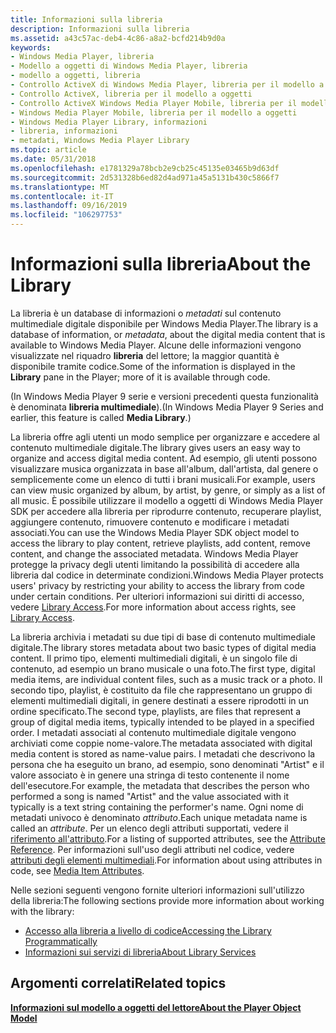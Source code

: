```yaml
---
title: Informazioni sulla libreria
description: Informazioni sulla libreria
ms.assetid: a43c57ac-deb4-4c86-a8a2-bcfd214b9d0a
keywords:
- Windows Media Player, libreria
- Modello a oggetti di Windows Media Player, libreria
- modello a oggetti, libreria
- Controllo ActiveX di Windows Media Player, libreria per il modello a oggetti
- Controllo ActiveX, libreria per il modello a oggetti
- Controllo ActiveX Windows Media Player Mobile, libreria per il modello a oggetti
- Windows Media Player Mobile, libreria per il modello a oggetti
- Windows Media Player Library, informazioni
- libreria, informazioni
- metadati, Windows Media Player Library
ms.topic: article
ms.date: 05/31/2018
ms.openlocfilehash: e1781329a78bcb2e9cb25c45135e03465b9d63df
ms.sourcegitcommit: 2d531328b6ed82d4ad971a45a5131b430c5866f7
ms.translationtype: MT
ms.contentlocale: it-IT
ms.lasthandoff: 09/16/2019
ms.locfileid: "106297753"
---
```

# <a name="about-the-library"></a><span data-ttu-id="ddec8-113">Informazioni sulla libreria</span><span class="sxs-lookup"><span data-stu-id="ddec8-113">About the Library</span></span>

<span data-ttu-id="ddec8-114">La libreria è un database di informazioni o *metadati* sul contenuto multimediale digitale disponibile per Windows Media Player.</span><span class="sxs-lookup"><span data-stu-id="ddec8-114">The library is a database of information, or *metadata*, about the digital media content that is available to Windows Media Player.</span></span> <span data-ttu-id="ddec8-115">Alcune delle informazioni vengono visualizzate nel riquadro **libreria** del lettore; la maggior quantità è disponibile tramite codice.</span><span class="sxs-lookup"><span data-stu-id="ddec8-115">Some of the information is displayed in the **Library** pane in the Player; more of it is available through code.</span></span>

<span data-ttu-id="ddec8-116">(In Windows Media Player 9 serie e versioni precedenti questa funzionalità è denominata **libreria multimediale**).</span><span class="sxs-lookup"><span data-stu-id="ddec8-116">(In Windows Media Player 9 Series and earlier, this feature is called **Media Library**.)</span></span>

<span data-ttu-id="ddec8-117">La libreria offre agli utenti un modo semplice per organizzare e accedere al contenuto multimediale digitale.</span><span class="sxs-lookup"><span data-stu-id="ddec8-117">The library gives users an easy way to organize and access digital media content.</span></span> <span data-ttu-id="ddec8-118">Ad esempio, gli utenti possono visualizzare musica organizzata in base all'album, dall'artista, dal genere o semplicemente come un elenco di tutti i brani musicali.</span><span class="sxs-lookup"><span data-stu-id="ddec8-118">For example, users can view music organized by album, by artist, by genre, or simply as a list of all music.</span></span> <span data-ttu-id="ddec8-119">È possibile utilizzare il modello a oggetti di Windows Media Player SDK per accedere alla libreria per riprodurre contenuto, recuperare playlist, aggiungere contenuto, rimuovere contenuto e modificare i metadati associati.</span><span class="sxs-lookup"><span data-stu-id="ddec8-119">You can use the Windows Media Player SDK object model to access the library to play content, retrieve playlists, add content, remove content, and change the associated metadata.</span></span> <span data-ttu-id="ddec8-120">Windows Media Player protegge la privacy degli utenti limitando la possibilità di accedere alla libreria dal codice in determinate condizioni.</span><span class="sxs-lookup"><span data-stu-id="ddec8-120">Windows Media Player protects users' privacy by restricting your ability to access the library from code under certain conditions.</span></span> <span data-ttu-id="ddec8-121">Per ulteriori informazioni sui diritti di accesso, vedere [Library Access](library-access.md).</span><span class="sxs-lookup"><span data-stu-id="ddec8-121">For more information about access rights, see [Library Access](library-access.md).</span></span>

<span data-ttu-id="ddec8-122">La libreria archivia i metadati su due tipi di base di contenuto multimediale digitale.</span><span class="sxs-lookup"><span data-stu-id="ddec8-122">The library stores metadata about two basic types of digital media content.</span></span> <span data-ttu-id="ddec8-123">Il primo tipo, elementi multimediali digitali, è un singolo file di contenuto, ad esempio un brano musicale o una foto.</span><span class="sxs-lookup"><span data-stu-id="ddec8-123">The first type, digital media items, are individual content files, such as a music track or a photo.</span></span> <span data-ttu-id="ddec8-124">Il secondo tipo, playlist, è costituito da file che rappresentano un gruppo di elementi multimediali digitali, in genere destinati a essere riprodotti in un ordine specificato.</span><span class="sxs-lookup"><span data-stu-id="ddec8-124">The second type, playlists, are files that represent a group of digital media items, typically intended to be played in a specified order.</span></span> <span data-ttu-id="ddec8-125">I metadati associati al contenuto multimediale digitale vengono archiviati come coppie nome-valore.</span><span class="sxs-lookup"><span data-stu-id="ddec8-125">The metadata associated with digital media content is stored as name-value pairs.</span></span> <span data-ttu-id="ddec8-126">I metadati che descrivono la persona che ha eseguito un brano, ad esempio, sono denominati "Artist" e il valore associato è in genere una stringa di testo contenente il nome dell'esecutore.</span><span class="sxs-lookup"><span data-stu-id="ddec8-126">For example, the metadata that describes the person who performed a song is named "Artist" and the value associated with it typically is a text string containing the performer's name.</span></span> <span data-ttu-id="ddec8-127">Ogni nome di metadati univoco è denominato *attributo*.</span><span class="sxs-lookup"><span data-stu-id="ddec8-127">Each unique metadata name is called an *attribute*.</span></span> <span data-ttu-id="ddec8-128">Per un elenco degli attributi supportati, vedere il [riferimento all'attributo](attribute-reference.md).</span><span class="sxs-lookup"><span data-stu-id="ddec8-128">For a listing of supported attributes, see the [Attribute Reference](attribute-reference.md).</span></span> <span data-ttu-id="ddec8-129">Per informazioni sull'uso degli attributi nel codice, vedere [attributi degli elementi multimediali](media-item-attributes.md).</span><span class="sxs-lookup"><span data-stu-id="ddec8-129">For information about using attributes in code, see [Media Item Attributes](media-item-attributes.md).</span></span>

<span data-ttu-id="ddec8-130">Nelle sezioni seguenti vengono fornite ulteriori informazioni sull'utilizzo della libreria:</span><span class="sxs-lookup"><span data-stu-id="ddec8-130">The following sections provide more information about working with the library:</span></span>

-   [<span data-ttu-id="ddec8-131">Accesso alla libreria a livello di codice</span><span class="sxs-lookup"><span data-stu-id="ddec8-131">Accessing the Library Programmatically</span></span>](accessing-the-library-programmatically.md)
-   [<span data-ttu-id="ddec8-132">Informazioni sui servizi di libreria</span><span class="sxs-lookup"><span data-stu-id="ddec8-132">About Library Services</span></span>](about-library-services.md)

## <a name="related-topics"></a><span data-ttu-id="ddec8-133">Argomenti correlati</span><span class="sxs-lookup"><span data-stu-id="ddec8-133">Related topics</span></span>

<dl> <dt>

[<span data-ttu-id="ddec8-134">**Informazioni sul modello a oggetti del lettore**</span><span class="sxs-lookup"><span data-stu-id="ddec8-134">**About the Player Object Model**</span></span>](about-the-player-object-model.md)
</dt> </dl>

 

 




